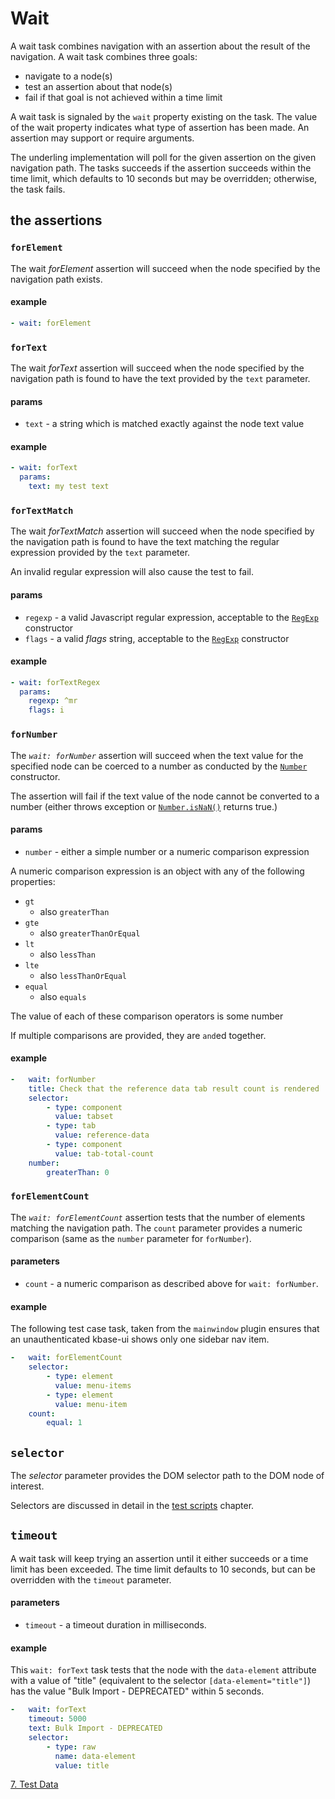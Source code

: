 # Wait

A wait task combines navigation with an assertion about the result of the navigation. A wait task combines three goals:

- navigate to a node(s)
- test an assertion about that node(s)
- fail if that goal is not achieved within a time limit

A wait task is signaled by the `wait` property existing on the task. The value of the wait property indicates what type of assertion has been made. An assertion may support or require arguments.

The underling implementation will poll for the given assertion on the given navigation path. The tasks succeeds if the assertion succeeds within the time limit, which defaults to 10 seconds but may be overridden; otherwise, the task fails.

## the assertions

### `forElement`

The wait _forElement_ assertion will succeed when the node specified by the navigation path exists.

#### example

```yaml
- wait: forElement
```

### `forText`

The wait _forText_ assertion will succeed when the node specified by the navigation path is found to have the text provided by the `text` parameter.

#### params

- `text` - a string which is matched exactly against the node text value

#### example

```yaml
- wait: forText
  params:
    text: my test text
```

### `forTextMatch`

The wait _forTextMatch_ assertion will succeed when the node specified by the navigation path is found to have the text matching the regular expression provided by the `text` parameter.

An invalid regular expression will also cause the test to fail.

#### params

- `regexp` - a valid Javascript regular expression, acceptable to the [`RegExp`](https://developer.mozilla.org/en-US/docs/Web/JavaScript/Reference/Global_Objects/RegExp) constructor
- `flags` - a valid _flags_ string, acceptable to the [`RegExp`](https://developer.mozilla.org/en-US/docs/Web/JavaScript/Reference/Global_Objects/RegExp) constructor

#### example

```yaml
- wait: forTextRegex
  params:
    regexp: ^mr
    flags: i
```

### `forNumber`

The _`wait: forNumber`_ assertion will succeed when the text value for the specified node can be coerced to a number as conducted by the [`Number`](https://developer.mozilla.org/en-US/docs/Web/JavaScript/Reference/Global_Objects/Number) constructor.

The assertion will fail if the text value of the node cannot be converted to a number (either throws exception or [`Number.isNaN()`](https://developer.mozilla.org/en-US/docs/Web/JavaScript/Reference/Global_Objects/Number/isNaN) returns true.)

#### params

- `number` - either a simple number or a numeric comparison expression

A numeric comparison expression is an object with any of the following properties:

- `gt`
  - also `greaterThan`
- `gte`
  - also `greaterThanOrEqual`
- `lt`
  - also `lessThan`
- `lte`
  - also `lessThanOrEqual`
- `equal`
  - also `equals`

The value of each of these comparison operators is some number

If multiple comparisons are provided, they are `and`ed together.

#### example

```yaml
-   wait: forNumber
    title: Check that the reference data tab result count is rendered
    selector:
        - type: component
          value: tabset
        - type: tab
          value: reference-data
        - type: component
          value: tab-total-count
    number:
        greaterThan: 0
```

### `forElementCount`

The _`wait: forElementCount`_ assertion tests that the number of elements matching the navigation path. The `count` parameter provides a numeric comparison (same as the `number` parameter for `forNumber`).

#### parameters

- `count` - a numeric comparison as described above for `wait: forNumber`.

#### example

The following test case task, taken from the `mainwindow` plugin ensures that an unauthenticated kbase-ui shows only one sidebar nav item.

```yaml
-   wait: forElementCount
    selector:
        - type: element
          value: menu-items
        - type: element
          value: menu-item
    count:
        equal: 1
```

## `selector`

The _selector_ parameter provides the DOM selector path to the DOM node of interest.

Selectors are discussed in detail in the [test scripts](./4-test-scripts#selectors) chapter.


## `timeout`

A wait task will keep trying an assertion until it either succeeds or a time limit has been exceeded. The time limit defaults to 10 seconds, but can be overridden with the `timeout` parameter.


#### parameters

- `timeout` - a timeout duration in milliseconds.


#### example

This `wait: forText` task tests that the node with the `data-element` attribute with a value of "title" (equivalent to the selector `[data-element="title"]`) has the value "Bulk Import - DEPRECATED" within 5 seconds.

```yaml
-   wait: forText
    timeout: 5000
    text: Bulk Import - DEPRECATED
    selector:
        - type: raw
          name: data-element
          value: title
```

[7. Test Data](./7-test-data)
